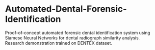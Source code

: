 # Automated-Dental-Forensic-Identification
Proof-of-concept automated forensic dental identification system using Siamese Neural Networks for dental radiograph similarity analysis. Research demonstration trained on DENTEX dataset.
